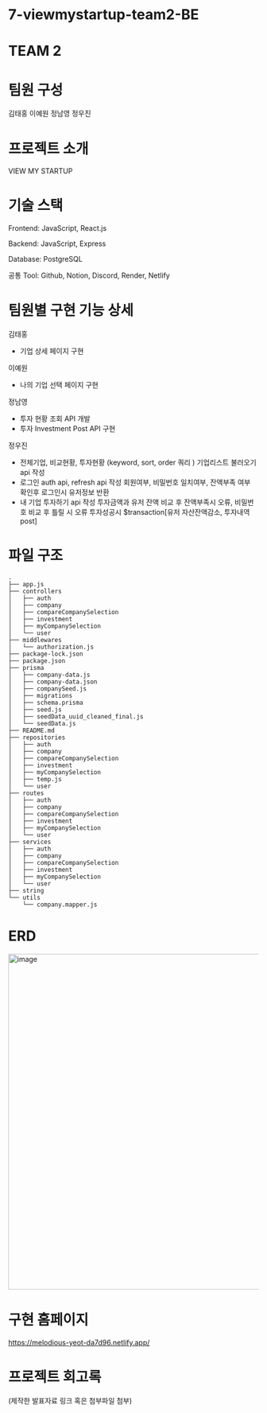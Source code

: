 # 7-viewmystartup-team2-BE
# TEAM 2

# 팀원 구성

김태홍
이예원
정남영
정우진

# 프로젝트 소개

VIEW MY STARTUP

# 기술 스택

Frontend: JavaScript, React.js

Backend: JavaScript, Express

Database: PostgreSQL

공통 Tool: Github, Notion, Discord, Render, Netlify 

# 팀원별 구현 기능 상세

김태홍
- 기업 상세 페이지 구현

이예원
- 나의 기업 선택 페이지 구현

정남영
- 투자 현황 조회 API 개발
- 투자 Investment Post API 구현

정우진
- 전체기업, 비교현황, 투자현황 (keyword, sort, order 쿼리 ) 기업리스트 불러오기 api 작성
- 로그인 auth api, refresh api 작성
  회원여부, 비밀번호 일치여부, 잔액부족 여부 확인후 로그인시 유저정보 반환
- 내 기업 투자하기 api 작성
  투자금액과 유저 잔액 비교 후 잔액부족시 오류, 비밀번호 비교 후 틀릴 시 오류
  투자성공시 $transaction[유저 자산잔액감소, 투자내역 post]

# 파일 구조
```
.
├── app.js
├── controllers
│   ├── auth
│   ├── company
│   ├── compareCompanySelection
│   ├── investment
│   ├── myCompanySelection
│   └── user
├── middlewares
│   └── authorization.js
├── package-lock.json
├── package.json
├── prisma
│   ├── company-data.js
│   ├── company-data.json
│   ├── companySeed.js
│   ├── migrations
│   ├── schema.prisma
│   ├── seed.js
│   ├── seedData_uuid_cleaned_final.js
│   └── seedData.js
├── README.md
├── repositories
│   ├── auth
│   ├── company
│   ├── compareCompanySelection
│   ├── investment
│   ├── myCompanySelection
│   ├── temp.js
│   └── user
├── routes
│   ├── auth
│   ├── company
│   ├── compareCompanySelection
│   ├── investment
│   ├── myCompanySelection
│   └── user
├── services
│   ├── auth
│   ├── company
│   ├── compareCompanySelection
│   ├── investment
│   ├── myCompanySelection
│   └── user
├── string
└── utils
    └── company.mapper.js
```

# ERD

<img width="675" alt="image" src="https://github.com/user-attachments/assets/0a515990-1eab-4a26-aacd-cdb450a6b615" />


# 구현 홈페이지

https://melodious-yeot-da7d96.netlify.app/

# 프로젝트 회고록

(제작한 발표자료 링크 혹은 첨부파일 첨부)
